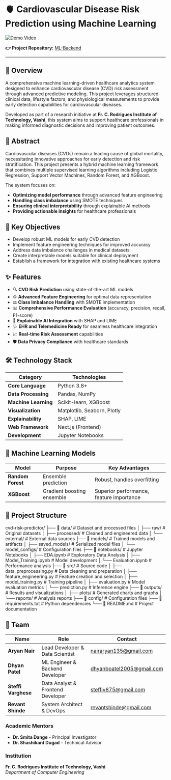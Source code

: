 # 🫀 Cardiovascular Disease Risk Prediction using Machine Learning

[![Demo Video](https://img.youtube.com/vi/X_e-DJ95A_M/maxresdefault.jpg)](https://youtu.be/HUARlUp8i88)

**👉 Project Repository:** [ML-Backend](https://github.com/Revant-1/Ml-Backend)

---

## 📖 Overview

A comprehensive machine learning-driven healthcare analytics system designed to enhance cardiovascular disease (CVD) risk assessment through advanced predictive modeling. This project leverages structured clinical data, lifestyle factors, and physiological measurements to provide early detection capabilities for cardiovascular diseases.

Developed as part of a research initiative at **Fr. C. Rodrigues Institute of Technology, Vashi**, this system aims to support healthcare professionals in making informed diagnostic decisions and improving patient outcomes.

## 📘 Abstract

Cardiovascular diseases (CVDs) remain a leading cause of global mortality, necessitating innovative approaches for early detection and risk stratification. This project presents a hybrid machine learning framework that combines multiple supervised learning algorithms including Logistic Regression, Support Vector Machines, Random Forest, and XGBoost.

The system focuses on:
- **Optimizing model performance** through advanced feature engineering
- **Handling class imbalance** using SMOTE techniques
- **Ensuring clinical interpretability** through explainable AI methods
- **Providing actionable insights** for healthcare professionals

## 🎯 Key Objectives

- Develop robust ML models for early CVD detection
- Implement feature engineering techniques for improved accuracy
- Address data imbalance challenges in medical datasets
- Create interpretable models suitable for clinical deployment
- Establish a framework for integration with existing healthcare systems

## ✨ Features

- 🔍 **CVD Risk Prediction** using state-of-the-art ML models
- ⚙️ **Advanced Feature Engineering** for optimal data representation
- ⚖️ **Class Imbalance Handling** with SMOTE implementation
- 📊 **Comprehensive Performance Evaluation** (accuracy, precision, recall, F1-score)
- 🔎 **Explainable AI Integration** with SHAP and LIME
- 🩺 **EHR and Telemedicine Ready** for seamless healthcare integration
- 📈 **Real-time Risk Assessment** capabilities
- 🛡️ **Data Privacy Compliance** with healthcare standards

## 🛠️ Technology Stack

| Category | Technologies |
|----------|-------------|
| **Core Language** | Python 3.8+ |
| **Data Processing** | Pandas, NumPy |
| **Machine Learning** | Scikit-learn, XGBoost |
| **Visualization** | Matplotlib, Seaborn, Plotly |
| **Explainability** | SHAP, LIME |
| **Web Framework** | Next.js (Frontend) |
| **Development** | Jupyter Notebooks |

## 🧪 Machine Learning Models

| Model | Purpose | Key Advantages |
|-------|---------|----------------|
| **Random Forest** | Ensemble prediction | Robust, handles overfitting |
| **XGBoost** | Gradient boosting ensemble | Superior performance, feature importance |

## 📂 Project Structure
cvd-risk-predictor/
├── 📁 data/                     # Dataset and processed files
│   ├── raw/                     # Original datasets
│   ├── processed/               # Cleaned and engineered data
│   └── external/                # External data sources
├── 📁 models/                   # Trained models and artifacts
│   ├── saved_models/            # Serialized model files
│   └── model_configs/           # Configuration files
├── 📁 notebooks/                # Jupyter Notebooks
│   ├── EDA.ipynb                # Exploratory Data Analysis
│   ├── Model_Training.ipynb     # Model development
│   └── Evaluation.ipynb         # Performance analysis
├── 📁 src/                      # Source code
│   ├── data_preprocessing.py    # Data cleaning and preparation
│   ├── feature_engineering.py   # Feature creation and selection
│   ├── model_training.py        # Training pipeline
│   ├── evaluation.py            # Model evaluation metrics
│   └── prediction.py            # Inference engine
├── 📁 outputs/                  # Results and visualizations
│   ├── plots/                   # Generated charts and graphs
│   └── reports/                 # Analysis reports
├── 📁 config/                   # Configuration files
├── 📄 requirements.txt          # Python dependencies
└── 📄 README.md                 # Project documentation

## 👥 Team

| Name | Role | Contact |
|------|------|---------|
| **Aryan Nair** | Lead Developer & Data Scientist | nairaryan135@gmail.com |
| **Dhyan Patel** | ML Engineer & Backend Developer | dhyanbpatel2005@gmail.com |
| **Steffi Varghese** | Data Analyst & Frontend Developer | steffiv875@gmail.com |
| **Revant Shinde** | System Architect & DevOps | revantshinde@gmail.com |

### Academic Mentors
- **Dr. Smita Dange** - Principal Investigator
- **Dr. Shashikant Dugad** - Technical Advisor

### Institution
**Fr. C. Rodrigues Institute of Technology, Vashi**  
*Department of Computer Engineering*
